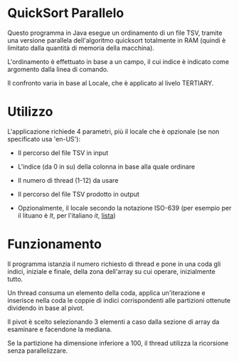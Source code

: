 QuickSort Parallelo
=================== 

Questo programma in Java esegue un ordinamento di un file TSV, tramite una versione parallela dell'algoritmo quicksort totalmente in RAM (quindi è limitato dalla quantità di memoria della macchina).

L'ordinamento è effettuato in base a un campo, il cui indice è indicato come argomento dalla linea di comando.

Il confronto varia in base al Locale, che è applicato al livelo TERTIARY.

Utilizzo
========

L'applicazione richiede 4 parametri, più il locale che è opzionale (se non specificato usa 'en-US'):

* Il percorso del file TSV in input

* L'indice (da 0 in su) della colonna in base alla quale ordinare

* Il numero di thread (1-12) da usare

* Il percorso del file TSV prodotto in output

* Opzionalmente, il locale secondo la notazione ISO-639 (per esempio per il lituano è *lt*, per l'italiano *it*, [lista](https://en.wikipedia.org/wiki/List_of_ISO_639-1_codes))

Funzionamento
=============

Il programma istanzia il numero richiesto di thread e pone in una coda gli indici, iniziale e finale, della zona dell'array su cui operare, inizialmente tutto.

Un thread consuma un elemento della coda, applica un'iterazione e inserisce nella coda le coppie di indici corrispondenti alle partizioni ottenute dividendo in base al pivot.

Il pivot è scelto selezionando 3 elementi a caso dalla sezione di array da esaminare e facendone la mediana.

Se la partizione ha dimensione inferiore a 100, il thread utilizza la ricorsione senza parallelizzare.
